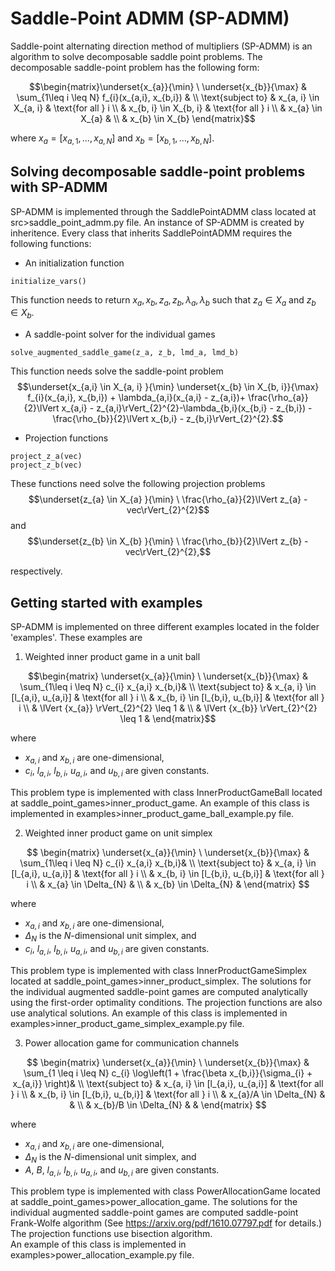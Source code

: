 # Saddle-Point ADMM (SP-ADMM)

Saddle-point alternating direction method of multipliers (SP-ADMM) is an algorithm to solve decomposable saddle point problems.
The decomposable saddle-point problem has the following form:

$$\begin{matrix}\underset{x_{a}}{\min} \ \underset{x_{b}}{\max} &  \sum_{1\leq i \leq N} f_{i}(x_{a,i}, x_{b,i}) & \\ 
\text{subject to} & x_{a, i} \in X_{a, i} & \text{for all } i \\ 
 & x_{b, i} \in X_{b, i} & \text{for all } i  \\
  & x_{a} \in X_{a} & \\
 & x_{b} \in X_{b}
  \end{matrix}$$

 where $x_{a} = [x_{a,1}, \ldots, x_{a,N}]$ and $x_{b} = [x_{b,1}, \ldots, x_{b,N}]$.

## Solving decomposable saddle-point problems with SP-ADMM
SP-ADMM is implemented through the SaddlePointADMM class located at src>saddle_point_admm.py file.
An instance of SP-ADMM is created by inheritence. 
Every class that inherits SaddlePointADMM requires the following functions:
- An initialization function
```
initialize_vars()
```
This function needs to return $x_{a}, x_{b}, z_{a}, z_{b}, \lambda_{a}, \lambda_{b}$ such that $z_{a} \in X_{a}$ and $z_{b} \in X_{b}$. 

- A saddle-point solver for the individual games
```
solve_augmented_saddle_game(z_a, z_b, lmd_a, lmd_b)
```
This function needs solve the saddle-point problem $$\underset{x_{a,i} \in X_{a, i} }{\min} \underset{x_{b} \in X_{b, i}}{\max} f_{i}(x_{a,i}, x_{b,i}) + \lambda_{a,i}(x_{a,i} - z_{a,i})+ \frac{\rho_{a}}{2}\lVert x_{a,i} - z_{a,i}\rVert_{2}^{2}-\lambda_{b,i}(x_{b,i} - z_{b,i}) - \frac{\rho_{b}}{2}\lVert x_{b,i} - z_{b,i}\rVert_{2}^{2}.$$

- Projection functions
```
project_z_a(vec)
project_z_b(vec)
```
These functions need solve the following projection problems
$$\underset{z_{a} \in X_{a} }{\min} \  \frac{\rho_{a}}{2}\lVert z_{a} - vec\rVert_{2}^{2}$$
and
$$\underset{z_{b} \in X_{b} }{\min} \  \frac{\rho_{b}}{2}\lVert z_{b} - vec\rVert_{2}^{2},$$

respectively.

## Getting started with examples
SP-ADMM is implemented on three different examples located in the folder 'examples'. These examples are
1) Weighted inner product game in a unit ball

$$\begin{matrix}
\underset{x_{a}}{\min} \ \underset{x_{b}}{\max} &  \sum_{1\leq i \leq N} c_{i} x_{a,i} x_{b,i}& \\ 
\text{subject to} & x_{a, i} \in [l_{a,i}, u_{a,i}] & \text{for all } i \\ 
 & x_{b, i} \in [l_{b,i}, u_{b,i}] & \text{for all } i  \\
 & \lVert {x_{a}} \rVert_{2}^{2} \leq 1 & \\
 & \lVert {x_{b}} \rVert_{2}^{2} \leq 1 & 
\end{matrix}$$

where 
   - $x_{a,i}$ and $x_{b,i}$ are one-dimensional, 
   - $c_{i}$, $l_{a,i}$, $l_{b,i}$, $u_{a,i}$, and $u_{b,i}$ are given constants.
    
This problem type is implemented with class InnerProductGameBall located at saddle_point_games>inner_product_game.
An example of this class is implemented in examples>inner_product_game_ball_example.py file.
   
2) Weighted inner product game on unit simplex

$$
\begin{matrix}
\underset{x_{a}}{\min} \ \underset{x_{b}}{\max} &  \sum_{1\leq i \leq N} c_{i} x_{a,i} x_{b,i}& \\ 
\text{subject to} & x_{a, i} \in [l_{a,i}, u_{a,i}] & \text{for all } i \\ 
 & x_{b, i} \in [l_{b,i}, u_{b,i}] & \text{for all } i  \\
 &  x_{a} \in \Delta_{N} & \\
 &  x_{b} \in \Delta_{N} & 
\end{matrix}
$$ 

where 
   - $x_{a,i}$ and $x_{b,i}$ are one-dimensional, 
   - $\Delta_{N}$ is the $N$-dimensional unit simplex, and
   - $c_{i}$, $l_{a,i}$, $l_{b,i}$, $u_{a,i}$, and $u_{b,i}$ are given constants.

This problem type is implemented with class InnerProductGameSimplex located at saddle_point_games>inner_product_simplex.
The solutions for the individual augmented saddle-point games are computed analytically using the first-order optimality conditions.
The projection functions are also use analytical solutions.
An example of this class is implemented in examples>inner_product_game_simplex_example.py file.
  
   

3) Power allocation game for communication channels

$$
\begin{matrix}
\underset{x_{a}}{\min} \ \underset{x_{b}}{\max} &  \sum_{1 \leq i \leq N} c_{i} \log\left(1 + \frac{\beta x_{b,i}}{\sigma_{i} + x_{a,i}} \right)& \\ 
\text{subject to} & x_{a, i} \in [l_{a,i}, u_{a,i}] & \text{for all } i \\ 
 & x_{b, i} \in [l_{b,i}, u_{b,i}] & \text{for all } i  \\
 & x_{a}/A \in \Delta_{N} &  & \\
 & x_{b}/B \in \Delta_{N} &   & 
\end{matrix}
$$

where 
- $x_{a,i}$ and $x_{b,i}$ are one-dimensional, 
- $\Delta_{N}$ is the $N$-dimensional unit simplex, and
- $A$, $B$, $l_{a,i}$, $l_{b,i}$, $u_{a,i}$, and $u_{b,i}$ are given constants.

This problem type is implemented with class PowerAllocationGame located at saddle_point_games>power_allocation_game.
The solutions for the individual augmented saddle-point games are computed saddle-point Frank-Wolfe algorithm (See https://arxiv.org/pdf/1610.07797.pdf for details.)
The projection functions use bisection algorithm.    
An example of this class is implemented in examples>power_allocation_example.py file.




